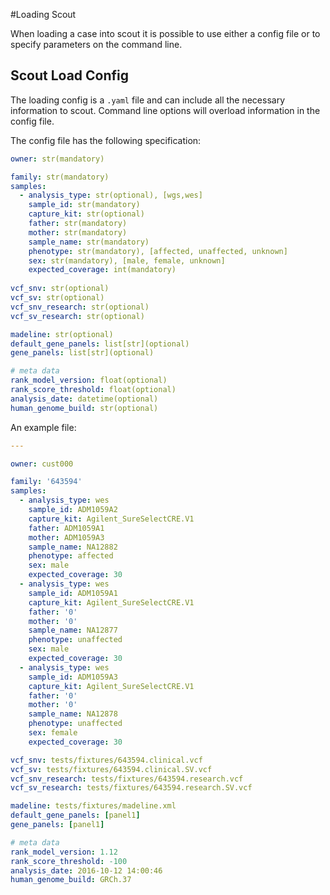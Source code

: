 #Loading Scout

When loading a case into scout it is possible to use either a config file or to specify parameters on the command line.

## Scout Load Config

The loading config is a `.yaml` file and can include all the necessary information to scout. Command line options will overload information in the config file.

The config file has the following specification:

```yaml
owner: str(mandatory)

family: str(mandatory)
samples:
  - analysis_type: str(optional), [wgs,wes]
    sample_id: str(mandatory)
    capture_kit: str(optional)
    father: str(mandatory)
    mother: str(mandatory)
    sample_name: str(mandatory)
    phenotype: str(mandatory), [affected, unaffected, unknown]
    sex: str(mandatory), [male, female, unknown]
    expected_coverage: int(mandatory)
  
vcf_snv: str(optional)
vcf_sv: str(optional)
vcf_snv_research: str(optional)
vcf_sv_research: str(optional)

madeline: str(optional)
default_gene_panels: list[str](optional)
gene_panels: list[str](optional)

# meta data
rank_model_version: float(optional)
rank_score_threshold: float(optional)
analysis_date: datetime(optional)
human_genome_build: str(optional)
```

An example file:

```yaml
---

owner: cust000

family: '643594'
samples:
  - analysis_type: wes
    sample_id: ADM1059A2
    capture_kit: Agilent_SureSelectCRE.V1
    father: ADM1059A1
    mother: ADM1059A3
    sample_name: NA12882
    phenotype: affected
    sex: male
    expected_coverage: 30
  - analysis_type: wes
    sample_id: ADM1059A1
    capture_kit: Agilent_SureSelectCRE.V1
    father: '0'
    mother: '0'
    sample_name: NA12877
    phenotype: unaffected
    sex: male
    expected_coverage: 30
  - analysis_type: wes
    sample_id: ADM1059A3
    capture_kit: Agilent_SureSelectCRE.V1
    father: '0'
    mother: '0'
    sample_name: NA12878
    phenotype: unaffected
    sex: female
    expected_coverage: 30

vcf_snv: tests/fixtures/643594.clinical.vcf
vcf_sv: tests/fixtures/643594.clinical.SV.vcf
vcf_snv_research: tests/fixtures/643594.research.vcf
vcf_sv_research: tests/fixtures/643594.research.SV.vcf

madeline: tests/fixtures/madeline.xml
default_gene_panels: [panel1]
gene_panels: [panel1]

# meta data
rank_model_version: 1.12
rank_score_threshold: -100
analysis_date: 2016-10-12 14:00:46
human_genome_build: GRCh.37

```